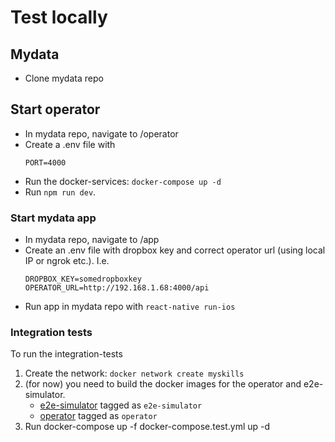 # Test locally

## Mydata

- Clone mydata repo

## Start operator

- In mydata repo, navigate to /operator
- Create a .env file with
  ```
  PORT=4000
  ```
- Run the docker-services: `docker-compose up -d`
- Run `npm run dev`.

### Start mydata app

- In mydata repo, navigate to /app
- Create an .env file with dropbox key and correct operator url (using local IP or ngrok etc.). I.e.
  ```
  DROPBOX_KEY=somedropboxkey
  OPERATOR_URL=http://192.168.1.68:4000/api
  ```
- Run app in mydata repo with `react-native run-ios`


### Integration tests
To run the integration-tests
1. Create the network: `docker network create myskills`
2. (for now) you need to build the docker images for the operator and e2e-simulator.
    - [e2e-simulator](https://github.com/JobtechSwe/mydata/blob/master/app/Dockerfile) tagged as `e2e-simulator`
    - [operator](https://github.com/JobtechSwe/mydata/blob/master/operator/Dockerfile) tagged as `operator`
3. Run docker-compose up -f docker-compose.test.yml up -d